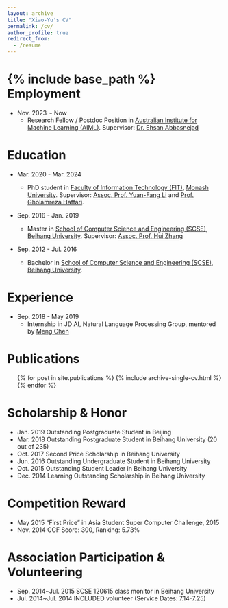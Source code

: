 ```yaml
---
layout: archive
title: "Xiao-Yu's CV"
permalink: /cv/
author_profile: true
redirect_from:
  - /resume
---
```


{% include base_path %}
Employment
======
* Nov. 2023 ~ Now                                                                    
  * Research Fellow / Postdoc Position in [Australian Institute for Machine Learning (AIML)](https://www.adelaide.edu.au/aiml/). Supervisor: [Dr. Ehsan Abbasnejad](https://ehsanabb.github.io/)


Education
======
* Mar. 2020 - Mar. 2024
  * PhD student in [Faculty of Information Technology (FIT)](https://www.monash.edu/it), [Monash University](https://www.monash.edu/). Supervisor: [Assoc. Prof. Yuan-Fang Li](https://users.monash.edu.au/~yli/) and [Prof. Gholamreza Haffari](https://users.monash.edu.au/~gholamrh/).

* Sep. 2016 - Jan. 2019
  * Master in [School of Computer Science and Engineering (SCSE)](http://scse.buaa.edu.cn/English/Home.htm), [Beihang University](https://ev.buaa.edu.cn/). Supervisor: [Assoc. Prof. Hui Zhang](https://teacher.buaa.edu.cn/zhanghui1/en/index.htm)

* Sep. 2012 - Jul. 2016
  * Bachelor in [School of Computer Science and Engineering (SCSE)](http://scse.buaa.edu.cn/English/Home.htm), [Beihang University](https://ev.buaa.edu.cn/).


Experience
======
* Sep. 2018 - May 2019
  * Internship in JD AI, Natural Language Processing Group, mentored by [Meng Chen](http://chenmengdx.github.io/)

Publications
======
  <ul>{% for post in site.publications %}
    {% include archive-single-cv.html %}
  {% endfor %}</ul>

Scholarship & Honor
======
* Jan. 2019 Outstanding Postgraduate Student in Beijing
* Mar. 2018 Outstanding Postgraduate Student in Beihang University (20 out of 235)
* Oct. 2017 Second Price Scholarship in Beihang University
* Jun. 2016 Outstanding Undergraduate Student in Beihang University
* Oct. 2015 Outstanding Student Leader in Beihang University
* Dec. 2014 Learning Outstanding Scholarship in Beihang University

Competition Reward
======
* May 2015 “First Price” in Asia Student Super Computer Challenge, 2015
* Nov. 2014 CCF Score: 300, Ranking: 5.73%

Association Participation & Volunteering
======
* Sep. 2014~Jul. 2015 SCSE 120615 class monitor in Beihang University
* Jul. 2014~Jul. 2014 INCLUDED volunteer (Service Dates: 7.14-7.25)